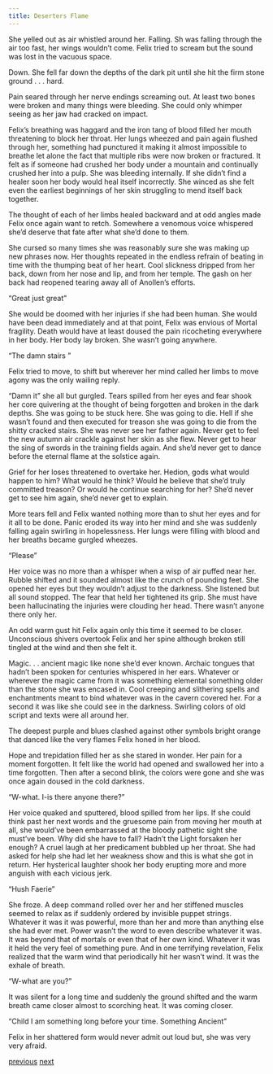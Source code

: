 ```yaml
---
title: Deserters Flame
---
```

She yelled out as air whistled around her. Falling. Sh was falling through the air too fast, her wings wouldn’t come. Felix tried to scream but the sound was lost in the vacuous space. 

Down. She fell far down the depths of the dark pit until she hit the firm stone ground . . . hard. 

Pain seared through her nerve endings screaming out. At least two bones were broken and many things were bleeding. She could only whimper seeing as her jaw had cracked on impact.

Felix’s breathing was haggard and the iron tang of blood filled her mouth
threatening to block her throat. Her lungs wheezed and pain again flushed
through her, something had punctured it making it almost impossible to breathe
let alone the fact that multiple ribs were now broken or fractured.
It felt as if someone had crushed her body under a mountain and
continually crushed her into a pulp. She was bleeding internally. If she didn’t
find a healer soon her body would heal itself incorrectly. She winced as she felt even the earliest beginnings of her skin struggling to mend itself back together.

The thought of each of her limbs healed backward and at odd angles made Felix
once again want to retch. Somewhere a venomous voice whispered she’d deserve
that fate after what she’d done to them.

She cursed so many times she was reasonably sure she was making up
new phrases now. Her thoughts repeated in the endless refrain of beating in time
with the thumping beat of her heart. Cool slickness dripped from her back, down
from her nose and lip, and from her temple. The gash on her back had reopened
tearing away all of Anollen’s efforts.

“Great just great”

She would be doomed with her injuries if she had been human. She
would have been dead immediately and at that point, Felix was envious of Mortal
fragility. Death would have at least doused the pain ricocheting everywhere in
her body. Her body lay broken. She wasn’t going anywhere.

“The damn stairs ”

Felix tried to move, to shift but wherever her mind called her limbs to
move agony was the only wailing reply. 

“Damn it” she all but gurgled. Tears spilled from her eyes and fear shook her core quivering at the thought of being forgotten and broken in the dark depths.
She was going to be stuck here. She was going to die. Hell if she wasn’t
found and then executed for treason she was going to die from the shitty cracked
stairs. She was never see her father again. Never get to feel the new autumn air
crackle against her skin as she flew. Never get to hear the sing of swords in the training fields again. And she’d never get to dance before the eternal flame at the solstice again. 

Grief for her loses threatened to overtake her. Hedion, gods what
would happen to him? What would he think? Would he believe that she’d truly
committed treason? Or would he continue searching for her? She’d never get to
see him again, she’d never get to explain.

More tears fell and Felix wanted nothing more than to shut her eyes and
for it all to be done. Panic eroded its way into her mind and she was suddenly
falling again swirling in hopelessness. Her lungs were filling with blood and her breaths became gurgled wheezes.

“Please”

Her voice was no more than a whisper when a wisp of air puffed near her.
Rubble shifted and it sounded almost like the crunch of pounding feet. She
opened her eyes but they wouldn’t adjust to the darkness. She listened but all
sound stopped. The fear that held her tightened its grip. She must have been
hallucinating the injuries were clouding her head. There wasn’t anyone there only her.

An odd warm gust hit Felix again only this time it seemed to be closer.
Unconscious shivers overtook Felix and her spine although broken still tingled at the wind and then she felt it.

Magic. . . ancient magic like none she’d ever known. Archaic tongues
that hadn’t been spoken for centuries whispered in her ears. Whatever or
wherever the magic came from it was something elemental something older than
the stone she was encased in. Cool creeping and slithering spells and
enchantments meant to bind whatever was in the cavern covered her. For a
second it was like she could see in the darkness. Swirling colors of old script and texts were all around her. 

The deepest purple and blues clashed against other symbols bright orange that danced like the very flames Felix honed in her blood.

Hope and trepidation filled her as she stared in wonder. Her pain for a
moment forgotten. It felt like the world had opened and swallowed her into a
time forgotten. Then after a second blink, the colors were gone and she was once
again doused in the cold darkness.

“W-what. I-is there anyone there?”

Her voice quaked and sputtered, blood spilled from her lips. If she could
think past her next words and the gruesome pain from moving her mouth at all,
she would’ve been embarrassed at the bloody pathetic sight she must’ve been.
Why did she have to fall? Hadn’t the Light forsaken her enough? A cruel laugh
at her predicament bubbled up her throat. She had asked for help she had let her
weakness show and this is what she got in return. Her hysterical laughter shook
her body erupting more and more anguish with each vicious jerk.

“Hush Faerie”

She froze. A deep command rolled over her and her stiffened muscles
seemed to relax as if suddenly ordered by invisible puppet strings. Whatever it
was it was powerful, more than her and more than anything else she had ever met.
Power wasn’t the word to even describe whatever it was. It was beyond
that of mortals or even that of her own kind. Whatever it was it held the very feel of something pure. And in one terrifying revelation, Felix realized that the warm wind that periodically hit her wasn’t wind. It was the exhale of breath.

“W-what are you?”

It was silent for a long time and suddenly the ground shifted and the
warm breath came closer almost to scorching heat. It was coming closer.

“Child I am something long before your time. Something Ancient”

Felix in her shattered form would never admit out loud but, she was very
very afraid.

[previous](desertflame-13.html)
[next](desertflame-15.html)
